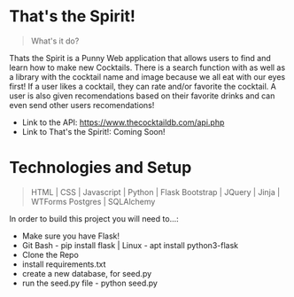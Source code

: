 # That's the Spirit!

> What's it do?

Thats the Spirit is a Punny Web application that allows users to find and learn how to make new Cocktails. 
There is a search function with as well as a library with the cocktail name and image because we all eat with our eyes first! If a user likes a cocktail, they can rate and/or favorite the cocktail. A user is also given recomendations based on their favorite drinks and can even send other users recomendations!

* Link to the API: https://www.thecocktaildb.com/api.php
* Link to That's the Spirit!: Coming Soon!


# Technologies and Setup

> HTML | CSS | Javascript | Python | Flask
> Bootstrap | JQuery | Jinja | WTForms
> Postgres | SQLAlchemy

In order to build this project you will need to...:

* Make sure you have Flask!
* Git Bash - pip install flask | Linux - apt install python3-flask
* Clone the Repo
* install requirements.txt
* create a new database, for seed.py
* run the seed.py file - python seed.py
